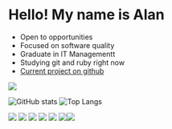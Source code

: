 


  
# Hello! My name is Alan


* Open to opportunities 
* Focused on software quality
* Graduate in IT Managementt
* Studying git and ruby right now
* [Current project on github](https://github.com/alanricardocastro/ruby-course)

<a href="https://www.linkedin.com/in/alanricardocastro"><img src="https://img.shields.io/badge/LinkedIn-0077B5?style=for-the-badge&logo=linkedin&logoColor=white"></a>



![GitHub stats](https://github-readme-stats.vercel.app/api?username=alanricardocastro&show_icons=true&theme=ocean_dark)
![Top Langs](https://github-readme-stats.vercel.app/api/top-langs?username=alanricardocastro&card_width=250&&layout=compact&theme=ocean_dark)

<p>
<img src="https://img.shields.io/badge/Ruby-CC342D?style=for-the-badge&logo=ruby&logoColor=white">
<img src="https://img.shields.io/badge/GIT-E44C30?style=for-the-badge&logo=git&logoColor=white">
<img src="https://img.shields.io/badge/HTML5-E34F26?style=for-the-badge&logo=html5&logoColor=white">
<img src="https://img.shields.io/badge/CSS-239120?&style=for-the-badge&logo=css3&logoColor=white">
<img src="https://img.shields.io/badge/Visual_Studio_Code-0078D4?style=for-the-badge&logo=visual%20studio%20code&logoColor=white">
<img src="https://img.shields.io/badge/Adobe%20Photoshop-31A8FF?style=for-the-badge&logo=Adobe%20Photoshop&logoColor=black"><img src="https://img.shields.io/badge/Adobe%20InDesign-FF3366?style=for-the-badge&logo=Adobe%20InDesign&logoColor=white">
</p>



